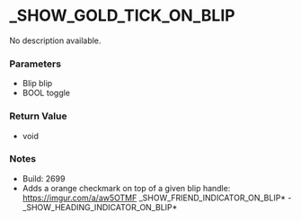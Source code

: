 # _SHOW_GOLD_TICK_ON_BLIP

No description available.

### Parameters
* Blip blip
* BOOL toggle

### Return Value
* void

### Notes
* Build: 2699
* Adds a orange checkmark on top of a given blip handle: https://imgur.com/a/aw5OTMF
_SHOW_FRIEND_INDICATOR_ON_BLIP* - _SHOW_HEADING_INDICATOR_ON_BLIP*

